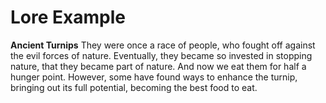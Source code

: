 # Lore Example

**Ancient Turnips**
They were once a race of people, who fought off against the evil forces of nature. Eventually, they became so invested in stopping nature, that they became part of nature.
And now we eat them for half a hunger point. However, some have found ways to enhance the turnip, bringing out its full potential, becoming the best food to eat.
